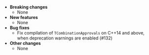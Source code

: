 <!-- See the [v.8.7.1 milestone](https://github.com/approvals/ApprovalTests.cpp/milestone/__MILESTONE_NUMBER__?closed=1) for the full list of changes. -->

* **Breaking changes**
    * None
* **New features**
    * None
* **Bug fixes**
    * Fix compilation of `TCombinationApprovals` on C++14 and above, when deprecation warnings are enabled (#132)
* **Other changes**
    * None
